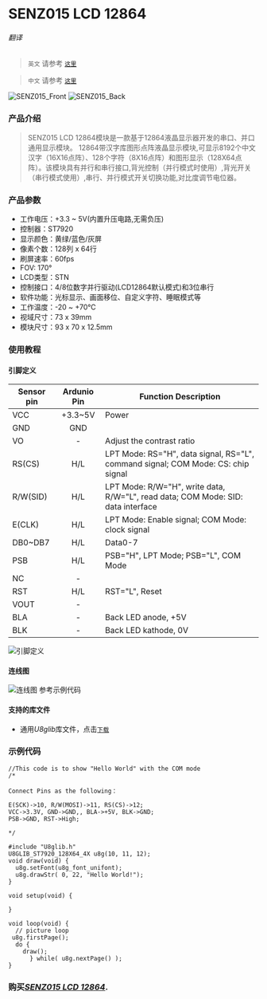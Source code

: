 # SENZ015 LCD 12864

###### 翻译

> `英文` 请参考 [`这里`](https://github.com/njustcjj/SENZ015-LCD-12864/blob/master/README.md)

> `中文` 请参考 [`这里`](https://github.com/njustcjj/SENZ015-LCD-12864/blob/master/README_CN.md)

![](https://github.com/njustcjj/SENZ015-LCD-12864/blob/master/pic/SENZ015_Front.jpg "SENZ015_Front")
![](https://github.com/njustcjj/SENZ015-LCD-12864/blob/master/pic/SENZ015_Back.jpg "SENZ015_Back")


### 产品介绍

> SENZ015 LCD 12864模块是一款基于12864液晶显示器开发的串口、并口通用显示模块。
12864带汉字库图形点阵液晶显示模块,可显示8192个中文汉字（16X16点阵）、128个字符（8X16点阵）和图形显示（128X64点阵）。该模块具有并行和串行接口,背光控制（并行模式时使用）,背光开关（串行模式使用）,串行、并行模式开关切换功能,对比度调节电位器。


### 产品参数

- 工作电压：+3.3 ~ 5V(内置升压电路,无需负压)
- 控制器：ST7920
- 显示颜色：黄绿/蓝色/灰屏
- 像素个数：128列 x 64行
- 刷屏速率：60fps
- FOV: 170°
- LCD类型：STN
- 控制接口：4/8位数字并行驱动(LCD12864默认模式)和3位串行
- 软件功能：光标显示、画面移位、自定义字符、睡眠模式等
- 工作温度：-20 ~ +70℃
- 视域尺寸：73 x 39mm
- 模块尺寸：93 x 70 x 12.5mm


### 使用教程

#### 引脚定义

|Sensor pin|Ardunio Pin|Function Description|
|-|:-:|-|
|VCC|+3.3~5V|Power|
|GND|GND||
|VO|-|Adjust the contrast ratio|
|RS(CS)|H/L|LPT Mode: RS="H",  data signal, RS="L",  command signal; COM Mode: CS: chip signal|
|R/W(SID)|H/L|LPT Mode: R/W="H", write data, R/W="L", read data; COM Mode: SID: data interface|
|E(CLK)|H/L|LPT Mode: Enable signal; COM Mode: clock signal|
|DB0~DB7|H/L|Data0-7|
|PSB|H/L|PSB="H", LPT Mode; PSB="L", COM Mode|
|NC|-||
|RST|H/L|RST="L", Reset|
|VOUT|-||
|BLA|-|Back LED anode, +5V|
|BLK|-|Back LED kathode, 0V|


![](https://github.com/njustcjj/SENZ015-LCD-12864/blob/master/pic/SENZ015_pin.jpg "引脚定义") 


#### 连线图

![](https://github.com/njustcjj/SENZ015-LCD-12864/blob/master/pic/SENZ015_connect.png "连线图") 
参考示例代码


#### 支持的库文件
- 通用*U8glib*库文件，点击[`下载`](http://https://bintray.com/olikraus/u8glib/download_file?file_path=u8glib_arduino_v1.18.1.zip)


### 示例代码

	//This code is to show "Hello World" with the COM mode
	/*

	Connect Pins as the following：

	E(SCK)->10, R/W(MOSI)->11, RS(CS)->12;
	VCC->3.3V, GND->GND,, BLA->+5V, BLK->GND;
	PSB->GND, RST->High;

	*/

	#include "U8glib.h"
	U8GLIB_ST7920_128X64_4X u8g(10, 11, 12); 
	void draw(void) {
	  u8g.setFont(u8g_font_unifont);
	  u8g.drawStr( 0, 22, "Hello World!");
	}

	void setup(void) {

	}

	void loop(void) {
	  // picture loop
 	 u8g.firstPage();  
	  do {
	    draw();
		  } while( u8g.nextPage() );
	}



### 购买[*SENZ015 LCD 12864*](https://www.ebay.com/).